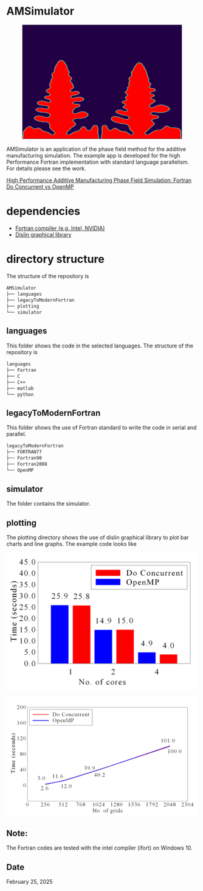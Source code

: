 # **AMSimulator**

<div style="text-align: center;">

![Output](images/simulator.PNG)

</div>

AMSimulator is an application of the phase field method for the additive manufacturing simulation. The example app is developed for the high Performance Fortran implementation with standard language parallelism. For details please see the work. 

[High Performance Additive Manufacturing Phase Field Simulation: Fortran Do Concurrent vs OpenMP](https://www.sciencedirect.com/science/article/pii/S0927025625001314)


# **dependencies**

* [Fortran compiler (e.g. Intel, NVIDIA)](https://github.com/Shahid718/Installation_guide)
* [Dislin graphical library](https://github.com/Shahid718/Installation_guide)

# **directory structure**

The structure of the repository is
```
AMSimulator
├── languages
├── legacyToModernFortran
├── plotting
└── simulator
```

## languages
This folder shows the code in the selected languages. The structure of the repository is
```
languages
├── Fortran
├── C
├── C++
├── matlab
└── python
```

## legacyToModernFortran
This folder shows the use of Fortran standard to write the code in serial and parallel.

```
legacyToModernFortran
├── FORTRAN77
├── Fortran90
├── Fortran2008
└── OpenMP
```

## simulator
The folder contains the simulator. 

## plotting

The plotting directory shows the use of dislin graphical library to plot bar charts and line graphs. The example code looks like

![Output](images/threads.PNG)

![Output](images/scaling.PNG)


## **Note:**

The Fortran codes are tested with the intel compiler (ifort) on Windows 10.

## **Date**
 February 25, 2025